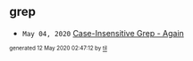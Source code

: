 ## grep

* <code>May 04, 2020</code> [Case-Insensitive Grep - Again](2020-05-04T11-44-37-case-insensitive-grep---again.md)

<sup><sub>generated 12 May 2020 02:47:12 by <a href='https://github.com/senorprogrammer/til'>til</a></sub></sup>
